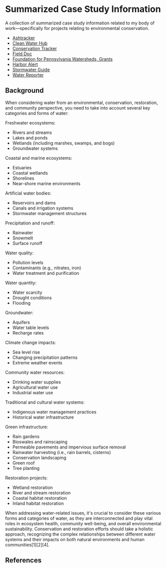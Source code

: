 # Summarized Case Study Information

A collection of summarized case study information related to my body of work—specifically for projects relating to environmental conservation.

- [Ashtracker](ashtracker.md)
- [Clean Water Hub](clean-water-hub.md)
- [Conservation Tracker](conservation-tracker.md)
- [Field Doc](field-doc.md)
- [Foundation for Pennsylvania Watersheds, Grants](fpwgrants.md)
- [Harbor Alert](harbor-alert.md)
- [Stormwater Guide](stormwater-guide.md)
- [Water Reporter](water-reporter.md)

## Background

When considering water from an environmental, conservation, restoration, and community perspective, you need to take into account several key categories and forms of water:

Freshwater ecosystems:

- Rivers and streams
- Lakes and ponds
- Wetlands (including marshes, swamps, and bogs)
- Groundwater systems

Coastal and marine ecosystems:

- Estuaries
- Coastal wetlands
- Shorelines
- Near-shore marine environments

Artificial water bodies:

- Reservoirs and dams
- Canals and irrigation systems
- Stormwater management structures

Precipitation and runoff:

- Rainwater
- Snowmelt
- Surface runoff

Water quality:

- Pollution levels
- Contaminants (e.g., nitrates, iron)
- Water treatment and purification

Water quantity:

- Water scarcity
- Drought conditions
- Flooding

Groundwater:

- Aquifers
- Water table levels
- Recharge rates

Climate change impacts:

- Sea level rise
- Changing precipitation patterns
- Extreme weather events

Community water resources:

- Drinking water supplies
- Agricultural water use
- Industrial water use

Traditional and cultural water systems:

- Indigenous water management practices
- Historical water infrastructure

Green infrastructure:

- Rain gardens
- Bioswales and rainscaping
- Permeable pavements and impervious surface removal
- Rainwater harvesting (i.e., rain barrels, cisterns)
- Conservation landscaping
- Green roof
- Tree planting

Restoration projects:

- Wetland restoration
- River and stream restoration
- Coastal habitat restoration
- Inland habitat restoration

When addressing water-related issues, it's crucial to consider these various forms and categories of water, as they are interconnected and play vital roles in ecosystem health, community well-being, and overall environmental sustainability. Conservation and restoration efforts should take a holistic approach, recognizing the complex relationships between different water systems and their impacts on both natural environments and human communities[1][2][4].

## References
